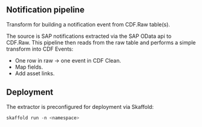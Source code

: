 ## Notification pipeline

Transform for building a notification event from CDF.Raw table(s).

The source is SAP notifications extracted via the SAP OData api to CDF.Raw. This pipeline then reads from the 
raw table and performs a simple transform into CDF Events:
- One row in raw -> one event in CDF Clean.
- Map fields.
- Add asset links.


## Deployment
The extractor is preconfigured for deployment via Skaffold:
````powershell
skaffold run -n <namespace>
````